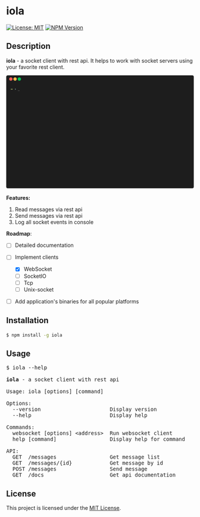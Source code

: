 # iola

[![License: MIT](https://img.shields.io/github/license/pvarentsov/iola)](https://github.com/pvarentsov/iola/blob/main/LICENSE)
[![NPM Version](https://img.shields.io/npm/v/iola.svg)](https://www.npmjs.com/package/iola)

## Description

**iola** - a socket client with rest api. It helps to work with socket servers using your favorite rest client.

<p align="center"> 
  <img src="./demo/iola-demo.gif?r=1">
</p>

**Features:**

1. Read messages via rest api
2. Send messages via rest api
3. Log all socket events in console

**Roadmap**:
- [ ] Detailed documentation
- [ ] Implement clients
  - [x] WebSocket
  - [ ] SocketIO
  - [ ] Tcp
  - [ ] Unix-socket
- [ ] Add application's binaries for all popular platforms


## Installation
```bash
$ npm install -g iola
```
## Usage

<pre>
$ iola --help

<b>iola</b> - a socket client with rest api

Usage: iola [options] [command]

Options:
  --version                      Display version
  --help                         Display help

Commands:
  websocket [options] &lt;address>  Run websocket client
  help [command]                 Display help for command

API:
  GET  /messages                 Get message list
  GET  /messages/{id}            Get message by id
  POST /messages                 Send message 
  GET  /docs                     Get api documentation
</pre>

## License

This project is licensed under the [MIT License](https://github.com/pvarentsov/iola/blob/main/LICENSE).
